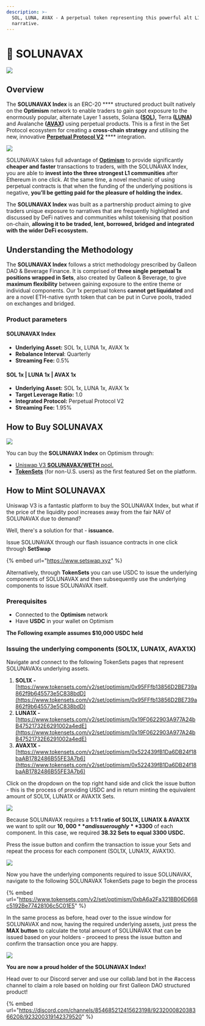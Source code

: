 ```yaml
---
description: >-
  SOL, LUNA, AVAX - A perpetual token representing this powerful alt L1
  narrative.
---
```


# 🦑 SOLUNAVAX

![](../../.gitbook/assets/image.png)

## Overview

The **SOLUNAVAX Index** is an ERC-20 **** structured product built natively on the **Optimism** network to enable traders to gain spot exposure to the enormously popular, alternate Layer 1 assets, Solana **(**[**SOL**](https://www.coingecko.com/en/coins/solana)**),** Terra **(**[**LUNA**](https://www.coingecko.com/en/coins/terra-luna)**)** and Avalanche **(**[**AVAX**](https://www.coingecko.com/en/coins/avalanche)**)** using perpetual products. This is a first in the Set Protocol ecosystem for creating a **cross-chain strategy** and utilising the new, innovative [**Perpetual Protocol V2**](https://perp.com) **** integration.&#x20;

![](https://cdn-images-1.medium.com/max/800/1\*CS8fDfu-G24RNG5vH8fJpw.gif)

SOLUNAVAX takes full advantage of [**Optimism**](https://www.optimism.io) to provide significantly **cheaper and faster** transactions to traders, with the SOLUNAVAX Index, you are able to **invest into the three strongest L1 communities** after Ethereum in one click. At the same time, a novel mechanic of using perpetual contracts is that when the funding of the underlying positions is negative, **you’ll be getting paid for the pleasure of holding the index.**

The **SOLUNAVAX Index** was built as a partnership product aiming to give traders unique exposure to narratives that are frequently highlighted and discussed by DeFi natives and communities whilst tokenising that position on-chain, **allowing it to be traded, lent, borrowed, bridged and integrated with the wider DeFi ecosystem.**

## Understanding the Methodology

The **SOLUNAVAX Index** follows a strict methodology prescribed by Galleon DAO & Beverage Finance. It is comprised of **three single perpetual 1x positions wrapped in Sets**, also created by Galleon & Beverage, to give **maximum flexibility** between gaining exposure to the entire theme or individual components. Our 1x perpetual tokens **cannot get liquidated** and are a novel ETH-native synth token that can be put in Curve pools, traded on exchanges and bridged.

### **Product parameters**

#### **SOLUNAVAX Index**

* **Underlying Asset:** SOL 1x, LUNA 1x, AVAX 1x
* **Rebalance Interval**: Quarterly
* **Streaming Fee:** 0.5%

#### **SOL 1x | LUNA 1x | AVAX 1x**

* **Underlying Asset:** SOL 1x, LUNA 1x, AVAX 1x
* **Target Leverage Ratio:** 1.0
* **Integrated Protocol:** Perpetual Protocol V2
* **Streaming Fee:** 1.95%

## How to Buy SOLUNAVAX

![](https://cdn-images-1.medium.com/max/800/1\*1Rh8ua6F2ikrJ7nMBaO2hg.png)

You can buy the **SOLUNAVAX Index** on Optimism through:

* [Uniswap V3 **SOLUNAVAX/WETH** pool.](https://app.uniswap.org/#/swap?inputCurrency=ETH\&outputCurrency=0xbA6a2Fa321BB06D668c5192Be77428106c5C01E5\&chain=optimism)
* [**TokenSets**](https://www.tokensets.com/v2/set/optimism/0xbA6a2Fa321BB06D668c5192Be77428106c5C01E5) (for non-U.S. users) as the first featured Set on the platform.



## How to Mint SOLUNAVAX

Uniswap V3 is a fantastic platform to buy the SOLUNAVAX Index, but what if the price of the liquidity pool increases away from the fair NAV of SOLUNAVAX due to demand?&#x20;

Well, there's a solution for that - **issuance.**

Issue SOLUNAVAX through our flash issuance contracts in one click through **SetSwap**

{% embed url="https://www.setswap.xyz" %}

Alternatively, through **TokenSets** you can use USDC to issue the underlying components of SOLUNAVAX and then subsequently use the underlying components to issue SOLUNAVAX itself.&#x20;

### Prerequisites

* Connected to the **Optimism** network
* Have **USDC** in your wallet on Optimism

**The Following example assumes $10,000 USDC held**

### Issuing the underlying components (SOL1X, LUNA1X, AVAX1X)

Navigate and connect to the following TokenSets pages that represent SOLUNAVAXs underlying assets.

1. **SOL1X -** [https://www.tokensets.com/v2/set/optimism/0x95FFfb13856D2BE739a862f9b645573e5C838bdD](https://www.tokensets.com/v2/set/optimism/0x95FFfb13856D2BE739a862f9b645573e5C838bdD)
2. **LUNA1X -** [https://www.tokensets.com/v2/set/optimism/0x19F0622903A977A24bB47521732E6291002a4edE](https://www.tokensets.com/v2/set/optimism/0x19F0622903A977A24bB47521732E6291002a4edE)
3. **AVAX1X -** [https://www.tokensets.com/v2/set/optimism/0x522439fB1Da6DB24f18baAB1782486B55FE3A7b6](https://www.tokensets.com/v2/set/optimism/0x522439fB1Da6DB24f18baAB1782486B55FE3A7b6)

Click on the dropdown on the top right hand side and click the issue button - this is the process of providing USDC and in return minting the equivalent amount of SOL1X, LUNA1X or AVAX1X Sets.

![](<../../.gitbook/assets/image (2).png>)

Because SOLUNAVAX requires a **1:1:1 ratio of SOL1X, LUNA1X & AVAX1X** we want to split our **$10,000** and issue roughly **$3300** of each component. In this case, we required **38.32 Sets to equal 3300 USDC.**

Press the issue button and confirm the transaction to issue your Sets and repeat the process for each component (SOL1X, LUNA1X, AVAX1X).

&#x20;&#x20;

![](<../../.gitbook/assets/image (1).png>)

Now you have the underlying components required to issue SOLUNAVAX, navigate to the following SOLUNAVAX TokenSets page to begin the process

{% embed url="https://www.tokensets.com/v2/set/optimism/0xbA6a2Fa321BB06D668c5192Be77428106c5C01E5" %}

In the same process as before, head over to the issue window for SOLUNAVAX and now, having the required underlying assets, just press the **MAX button** to calculate the total amount of SOLUNAVAX that can be issued based on your holders - proceed to press the issue button and confirm the transaction once you are happy.

![](<../../.gitbook/assets/image (3).png>)

**You are now a proud holder of the SOLUNAVAX Index!**&#x20;

Head over to our Discord server and use our collab.land bot in the #access channel to claim a role based on holding our first Galleon DAO structured product!

{% embed url="https://discord.com/channels/854685212415623198/923200082038366208/923200319142379520" %}
